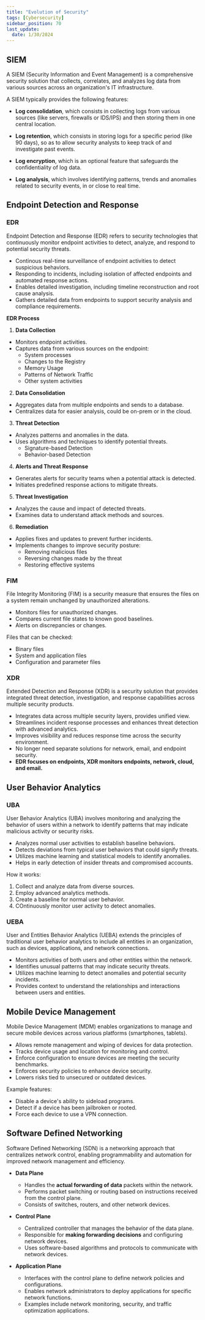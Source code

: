 ```yaml
---
title: "Evolution of Security"
tags: [Cybersecurity]
sidebar_position: 70
last_update:
  date: 1/30/2024
---
```




## SIEM 

A SIEM (Security Information and Event Management) is a comprehensive security solution that collects, correlates, and analyzes log data from various sources across an organization's IT infrastructure.

A SIEM typically provides the following features:

- **Log consolidation**, which consists in collecting logs from various sources (like servers, firewalls or IDS/IPS) and then storing them in one central location.

- **Log retention**, which consists in storing logs for a specific period (like 90 days), so as to allow security analysts to keep track of and investigate past events.

- **Log encryption**, which is an optional feature that safeguards the confidentiality of log data.

- **Log analysis**, which involves identifying patterns, trends and anomalies related to security events, in or close to real time.

## Endpoint Detection and Response 

### EDR 

Endpoint Detection and Response (EDR) refers to security technologies that continuously monitor endpoint activities to detect, analyze, and respond to potential security threats.

- Continous real-time surveillance of endpoint activities to detect suspicious behaviors.
- Responding to incidents, including isolation of affected endpoints and automated response actions.
- Enables detailed investigation, including timeline reconstruction and root cause analysis.
- Gathers detailed data from endpoints to support security analysis and compliance requirements.

**EDR Process**

1. **Data Collection**
  - Monitors endpoint activities.
  - Captures data from various sources on the endpoint:
    - System processes
    - Changes to the Registry
    - Memory Usage 
    - Patterns of Network Traffic
    - Other system activities

2. **Data Consolidation**
  - Aggregates data from multiple endpoints and sends to a database.
  - Centralizes data for easier analysis, could be on-prem or in the cloud.

3. **Threat Detection**
  - Analyzes patterns and anomalies in the data. 
  - Uses algorithms and techniques to identify potential threats.
    - Signature-based Detection
    - Behavior-based Detection

4. **Alerts and Threat Response**
  - Generates alerts for security teams when a potential attack is detected.
  - Initiates predefined response actions to mitigate threats.

5. **Threat Investigation**
  - Analyzes the cause and impact of detected threats.
  - Examines data to understand attack methods and sources.

6. **Remediation**
  - Applies fixes and updates to prevent further incidents.
  - Implements changes to improve security posture:
    - Removing malicious files 
    - Reversing changes made by the threat 
    - Restoring effective systems



### FIM

File Integrity Monitoring (FIM) is a security measure that ensures the files on a system remain unchanged by unauthorized alterations.

- Monitors files for unauthorized changes.
- Compares current file states to known good baselines.
- Alerts on discrepancies or changes.

Files that can be checked:

- Binary files 
- System and application files
- Configuration and parameter files

### XDR

Extended Detection and Response (XDR) is a security solution that provides integrated threat detection, investigation, and response capabilities across multiple security products.

- Integrates data across multiple security layers, provides unified view.
- Streamlines incident response processes and enhances threat detection with advanced analytics.
- Improves visibility and reduces response time across the security environment.
- No longer need separate solutions for network, email, and endpoint security.
- **EDR focuses on endpoints, XDR monitors endpoints, network, cloud, and email.**

## User Behavior Analytics 

### UBA 

User Behavior Analytics (UBA) involves monitoring and analyzing the behavior of users within a network to identify patterns that may indicate malicious activity or security risks.

- Analyzes normal user activities to establish baseline behaviors.
- Detects deviations from typical user behaviors that could signify threats.
- Utilizes machine learning and statistical models to identify anomalies.
- Helps in early detection of insider threats and compromised accounts.

How it works:

1. Collect and analyze data from diverse sources.
2. Employ advanced analytics methods.
3. Create a baseline for normal user behavior.
4. COntinuously monitor user activity to detect anomalies.

### UEBA

User and Entities Behavior Analytics (UEBA) extends the principles of traditional user behavior analytics to include all entities in an organization, such as devices, applications, and network connections.

- Monitors activities of both users and other entities within the network.
- Identifies unusual patterns that may indicate security threats.
- Utilizes machine learning to detect anomalies and potential security incidents.
- Provides context to understand the relationships and interactions between users and entities.


## Mobile Device Management 

Mobile Device Management (MDM) enables organizations to manage and secure mobile devices across various platforms (smartphones, tablets).

- Allows remote management and wiping of devices for data protection.
- Tracks device usage and location for monitoring and control.
- Enforce configuration to ensure devices are meeting the security benchmarks.
- Enforces security policies to enhance device security.
- Lowers risks tied to unsecured or outdated devices.

Example features:

- Disable a device's ability to sideload programs.
- Detect if a device has been jailbroken or rooted.
- Force each device to use a VPN connection.


## Software Defined Networking

Software Defined Networking (SDN) is a networking approach that centralizes network control, enabling programmability and automation for improved network management and efficiency.

- **Data Plane**
  - Handles the **actual forwarding of data** packets within the network.
  - Performs packet switching or routing based on instructions received from the control plane.
  - Consists of switches, routers, and other network devices.

- **Control Plane**
  - Centralized controller that manages the behavior of the data plane.
  - Responsible for **making forwarding decisions** and configuring network devices.
  - Uses software-based algorithms and protocols to communicate with network devices.

- **Application Plane**
  - Interfaces with the control plane to define network policies and configurations.
  - Enables network administrators to deploy applications for specific network functions.
  - Examples include network monitoring, security, and traffic optimization applications.







